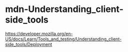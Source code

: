# mdn-Understanding_client-side_tools
https://developer.mozilla.org/en-US/docs/Learn/Tools_and_testing/Understanding_client-side_tools/Deployment
